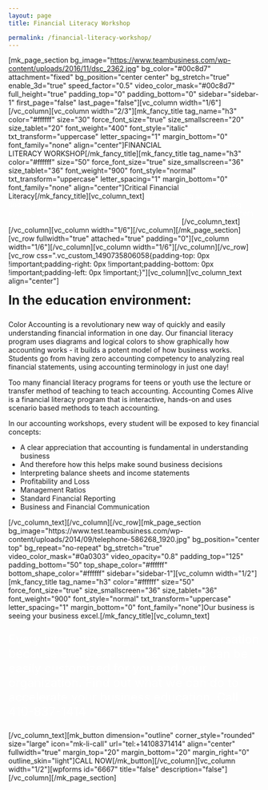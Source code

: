 ```yaml
---
layout: page
title: Financial Literacy Workshop

permalink: /financial-literacy-workshop/
---
```

[mk_page_section bg_image="https://www.teambusiness.com/wp-content/uploads/2016/11/dsc_2362.jpg" bg_color="#00c8d7" attachment="fixed" bg_position="center center" bg_stretch="true" enable_3d="true" speed_factor="0.5" video_color_mask="#00c8d7" full_height="true" padding_top="0" padding_bottom="0" sidebar="sidebar-1" first_page="false" last_page="false"][vc_column width="1/6"][/vc_column][vc_column width="2/3"][mk_fancy_title tag_name="h3" color="#ffffff" size="30" force_font_size="true" size_smallscreen="20" size_tablet="20" font_weight="400" font_style="italic" txt_transform="uppercase" letter_spacing="1" margin_bottom="0" font_family="none" align="center"]FINANCIAL LITERACY WORKSHOP[/mk_fancy_title][mk_fancy_title tag_name="h3" color="#ffffff" size="50" force_font_size="true" size_smallscreen="36" size_tablet="36" font_weight="900" font_style="normal" txt_transform="uppercase" letter_spacing="1" margin_bottom="0" font_family="none" align="center"]Critical Financial Literacy[/mk_fancy_title][vc_column_text]<span style="color: #fff;">Understanding accounting is understanding business. Our unique, patent pending Color Accounting system, assists youth, who may not yet have life experiences to help them relate to the topic, to “get” accounting and business.</span>[/vc_column_text][/vc_column][vc_column width="1/6"][/vc_column][/mk_page_section][vc_row fullwidth="true" attached="true" padding="0"][vc_column width="1/6"][/vc_column][vc_column width="1/6"][/vc_column][/vc_row][vc_row css=".vc_custom_1490735806058{padding-top: 0px !important;padding-right: 0px !important;padding-bottom: 0px !important;padding-left: 0px !important;}"][vc_column][vc_column_text align="center"]
<p style="font-size: 25px; margin-top: 15px; text-align: left;"><strong>In the education environment:</strong></p>
<p style="text-align: left;">Color Accounting is a revolutionary new way of quickly and easily understanding financial information in one day. Our financial literacy program uses diagrams and logical colors to show graphically how accounting works - it builds a potent model of how business works. Students go from having zero accounting competency to analyzing real financial statements, using accounting terminology in just one day!</p>
<p style="text-align: left;">Too many financial literacy programs for teens or youth use the lecture or transfer method of teaching to teach accounting. Accounting Comes Alive is a financial literacy program that is interactive, hands-on and uses scenario based methods to teach accounting.</p>
<p style="text-align: left;">In our accounting workshops, every student will be exposed to key financial concepts:</p>

<ul>
 <li style="text-align: left;">A clear appreciation that accounting is fundamental in understanding business</li>
 <li style="text-align: left;">And therefore how this helps make sound business decisions</li>
 <li style="text-align: left;">Interpreting balance sheets and income statements</li>
 <li style="text-align: left;">Profitability and Loss</li>
 <li style="text-align: left;">Management Ratios</li>
 <li style="text-align: left;">Standard Financial Reporting</li>
 <li style="text-align: left;">Business and Financial Communication</li>
</ul>
[/vc_column_text][/vc_column][/vc_row][mk_page_section bg_image="https://www.test.teambusiness.com/wp-content/uploads/2014/09/telephone-586268_1920.jpg" bg_position="center top" bg_repeat="no-repeat" bg_stretch="true" video_color_mask="#0a0303" video_opacity="0.8" padding_top="125" padding_bottom="50" top_shape_color="#ffffff" bottom_shape_color="#ffffff" sidebar="sidebar-1"][vc_column width="1/2"][mk_fancy_title tag_name="h3" color="#ffffff" size="50" force_font_size="true" size_smallscreen="36" size_tablet="36" font_weight="900" font_style="normal" txt_transform="uppercase" letter_spacing="1" margin_bottom="0" font_family="none"]Our business is seeing your business excel.[/mk_fancy_title][vc_column_text]
<p style="color: #fff; font-size: 24px;">Every interaction begins with a conversation because every experience we lead can be easily customized for you and your organization. Find out what we can do to accelerate your business education. Call 410-837-1414</p>

[/vc_column_text][mk_button dimension="outline" corner_style="rounded" size="large" icon="mk-li-call" url="tel:+14108371414" align="center" fullwidth="true" margin_top="20" margin_bottom="20" margin_right="0" outline_skin="light"]CALL NOW[/mk_button][/vc_column][vc_column width="1/2"][wpforms id="6667" title="false" description="false"][/vc_column][/mk_page_section]
